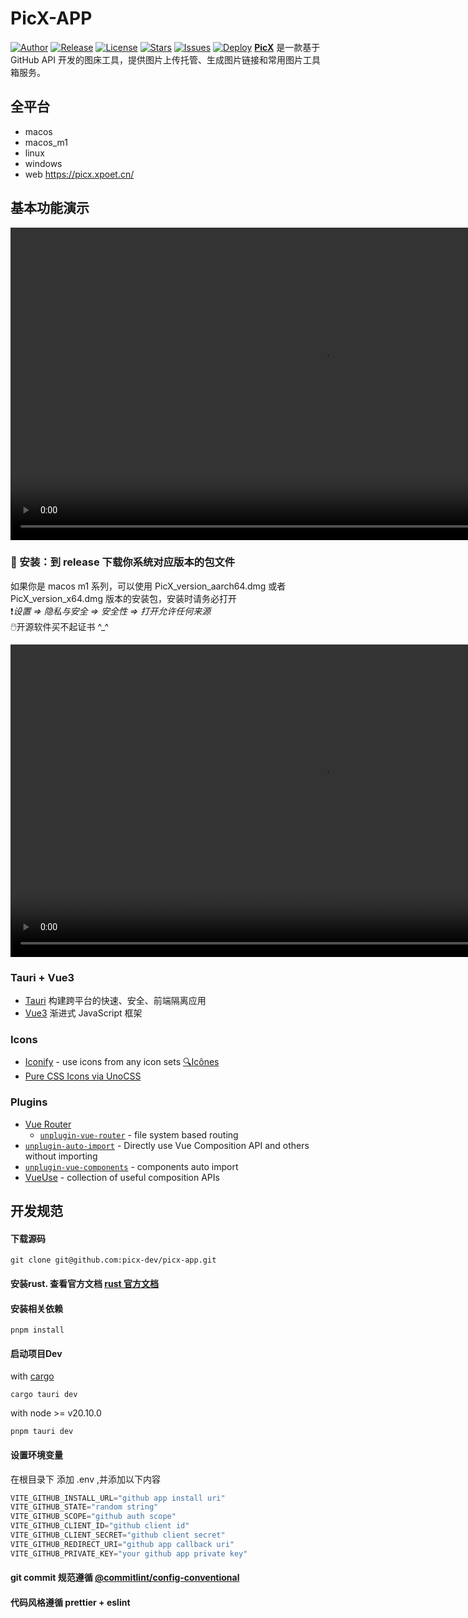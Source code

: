 # PicX-APP

[![Author](https://img.shields.io/badge/author-XPoet-violet.svg)](https://github.com/picx-apps)
[![Release](https://img.shields.io/github/release/XPoet/picx.svg)](https://github.com/picx-apps/picx-app/releases)
[![License](https://img.shields.io/github/license/XPoet/picx.svg)](https://github.com/picx-apps/picx-app/LICENSE)
[![Stars](https://img.shields.io/github/stars/XPoet/picx)](https://github.com/picx-apps/picx-app)
[![Issues](https://img.shields.io/github/issues/XPoet/picx)](https://github.com/picx-apps/picx-app/issues)
[![Deploy](https://github.com/XPoet/picx/workflows/deploy/badge.svg)](https://github.com/picx-apps/picx-app/actions/workflows/main.yml)
**[PicX](https://picx.xpoet.cn)** 是一款基于 GitHub API 开发的图床工具，提供图片上传托管、生成图片链接和常用图片工具箱服务。

## 全平台

- macos
- macos_m1
- linux
- windows
- web https://picx.xpoet.cn/

## 基本功能演示

<div align="left">
  <video controls height="500"><source src="./docs/use.mp4" type="video/mp4" /></video>
</div>

### 📱 安装：到 release 下载你系统对应版本的包文件

如果你是 macos m1 系列，可以使用 PicX_version_aarch64.dmg 或者 PicX_version_x64.dmg 版本的安装包，安装时请务必打开 
<br />
❗️<em>设置 => 隐私与安全 => 安全性 => 打开允许任何来源</em>  
🖱️开源软件买不起证书 ^_^

<div align="left">
  <video controls height="500"><source src="./docs/m1_install.mp4" type="video/mp4" /></video>
</div>

### Tauri + Vue3

- [Tauri](https://tauri.app/zh-cn/) 构建跨平台的快速、安全、前端隔离应用
- [Vue3](https://cn.vuejs.org/) 渐进式 JavaScript 框架


### Icons

- [Iconify](https://iconify.design) - use icons from any icon sets [🔍Icônes](https://icones.netlify.app/)
- [Pure CSS Icons via UnoCSS](https://github.com/antfu/unocss/tree/main/packages/preset-icons)

### Plugins

- [Vue Router](https://github.com/vuejs/vue-router)
  - [`unplugin-vue-router`](https://github.com/posva/unplugin-vue-router) - file system based routing
- [`unplugin-auto-import`](https://github.com/antfu/unplugin-auto-import) - Directly use Vue Composition API and others without importing
- [`unplugin-vue-components`](https://github.com/antfu/unplugin-vue-components) - components auto import
- [VueUse](https://github.com/antfu/vueuse) - collection of useful composition APIs

## 开发规范

#### 下载源码
```shell
git clone git@github.com:picx-dev/picx-app.git
```

#### 安装rust. 查看官方文档 [rust 官方文档](https://www.rust-lang.org/tools/install)

#### 安装相关依赖

```shell
pnpm install
```

#### 启动项目Dev
with [cargo](https://doc.rust-lang.org/cargo/)
```shell
cargo tauri dev
```

with node >= v20.10.0
```
pnpm tauri dev
```

#### 设置环境变量
在根目录下 添加 .env ,并添加以下内容

```ts
VITE_GITHUB_INSTALL_URL="github app install uri"
VITE_GITHUB_STATE="random string"
VITE_GITHUB_SCOPE="github auth scope"
VITE_GITHUB_CLIENT_ID="github client id"
VITE_GITHUB_CLIENT_SECRET="github client secret"
VITE_GITHUB_REDIRECT_URI="github app callback uri"
VITE_GITHUB_PRIVATE_KEY="your github app private key"
```

#### git commit 规范遵循 [@commitlint/config-conventional](https://github.com/conventional-changelog/commitlint/tree/master/@commitlint/config-conventional)

#### 代码风格遵循 prettier + eslint
